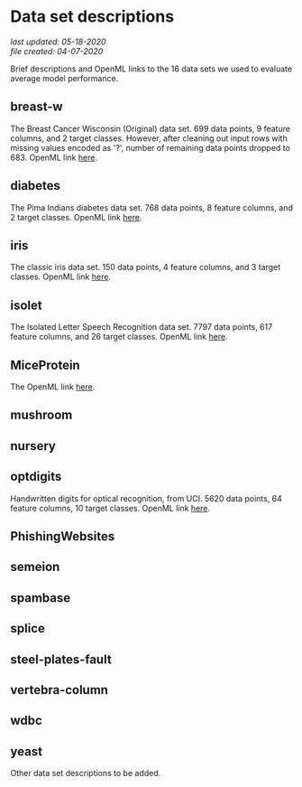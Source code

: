 # Data set descriptions

_last updated: 05-18-2020_  
_file created: 04-07-2020_

Brief descriptions and OpenML links to the 16 data sets we used to evaluate average model performance.

## breast-w

The Breast Cancer Wisconsin (Original) data set. 699 data points, 9 feature columns, and 2 target classes. However, after cleaning out input rows with missing values encoded as '?', number of remaining data points dropped to 683. OpenML link [here](https://www.openml.org/d/15).

## diabetes

The Pima Indians diabetes data set. 768 data points, 8 feature columns, and 2 target classes. OpenML link [here](https://www.openml.org/d/37).

## iris

The classic iris data set. 150 data points, 4 feature columns, and 3 target classes. OpenML link [here](https://www.openml.org/d/61).

## isolet

The Isolated Letter Speech Recognition data set. 7797 data points, 617 feature columns, and 26 target classes. OpenML link [here](https://www.openml.org/d/300).

## MiceProtein

The OpenML link [here](https://www.openml.org/d/40966). 

## mushroom

## nursery

## optdigits

Handwritten digits for optical recognition, from UCI. 5620 data points, 64 feature columns, 10 target classes. OpenML link [here](https://www.openml.org/d/28).

## PhishingWebsites

## semeion

## spambase

## splice

## steel-plates-fault

## vertebra-column

## wdbc

## yeast

Other data set descriptions to be added.

